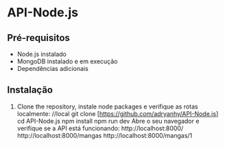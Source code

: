 # API-Node.js

## Pré-requisitos
- Node.js instalado
- MongoDB instalado e em execução
- Dependências adicionais

## Instalação

1) Clone the repository, instale node packages e verifique as rotas localmente:
//local
git clone [https://github.com/adryanhy/API-Node.js]
cd API-Node.js
npm install
npm run dev
Abre o seu navegador e verifique se a API está funcionando:
http://localhost:8000/
http://localhost:8000/mangas
http://localhost:8000/mangas/1

